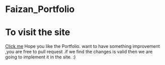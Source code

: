 # Faizan_Portfolio
<h1>To visit the site </h1>
<a href="https://faizan619.github.io/Faizan_Portfolio/
" >Click me</a>
Hope you like the Portfolio. want to have something improvement ,you are free to pull request .if we find the changes is valid then we are going to implement it in the site. :)
